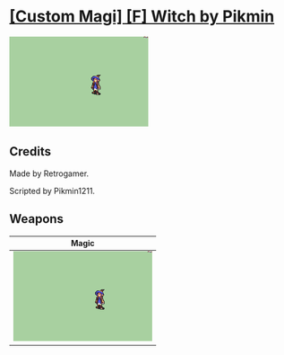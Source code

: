 # [\[Custom Magi\] \[F\] Witch by Pikmin](./)
 

<img src="./6.%20Magic/Magic_000.png" alt="[Custom Magi] [F] Witch by Pikmin standing" />

## Credits

Made by Retrogamer.

Scripted by Pikmin1211.

## Weapons
 

|Magic |
|  :---: |
| <img alt="Magic animation" src="./6.%20Magic/Magic.gif" /> |

